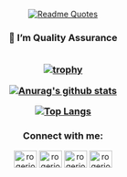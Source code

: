<div align="center">
  
  [![Readme Quotes](https://quotes-github-readme.vercel.app/api?type=vertical&theme=dark)](https://github.com/piyushsuthar/github-readme-quotes)


  <h3>👯 I’m Quality Assurance</h>
  <br/><br/>
  
[![trophy](https://github-profile-trophy.vercel.app/?username=aekachaiboonruang&theme=onedark)](https://github.com/ryo-ma/github-profile-trophy)

[![Anurag's github stats](https://github-readme-stats.vercel.app/api?username=AekachaiBoonruang&show_icons=true&theme=radical&count_private=true)](https://github.com/anuraghazra/github-readme-stats)

[![Top Langs](https://github-readme-stats.vercel.app/api/top-langs/?username=AekachaiBoonruang&show_icons=true&theme=radical&count_private=true&layout=compact)](https://github.com/anuraghazra/github-readme-stats)

<h3 >Connect with me:</h3>
<p>
  <a href="https://www.linkedin.com/in/aekachai-boonruang-b6443b1a8/" target="blank"><img align="center" src="https://raw.githubusercontent.com/rahuldkjain/github-profile-readme-generator/master/src/images/icons/Social/linked-in-alt.svg" alt="rogerio-e-pereira" height="30" width="40" /></a>
  <a href="https://www.facebook.com/Aekachai.Boonruang" target="blank"><img align="center" src="https://raw.githubusercontent.com/rahuldkjain/github-profile-readme-generator/master/src/images/icons/Social/facebook.svg" alt="rogerio-pereira" height="30" width="40" /></a>
  <a href="https://www.instagram.com/akeeeeee.e/" target="blank"><img align="center" src="https://raw.githubusercontent.com/rahuldkjain/github-profile-readme-generator/master/src/images/icons/Social/instagram.svg" alt="rogeriopereira.dev" height="30" width="40" /></a>
  <a href="https://medium.com/@aekachaiboonruang" target="blank"><img align="center" src="https://raw.githubusercontent.com/rahuldkjain/github-profile-readme-generator/master/src/images/icons/Social/medium.svg" alt="rogerio-pereira" height="30" width="40" /></a>
</p>
</div>
